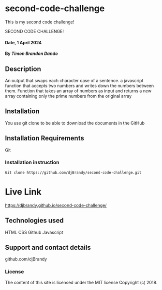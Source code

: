 # second-code-challenge
This is my second code challenge!

 SECOND CODE CHALLENGE!

#### Date, 1 April 2024

#### By *Timon Brandon Dando*

## Description
An output that swaps each character case of a sentence.
a javascript function that accepts two numbers and writes down the numbers between them.
Function that takes an array of numbers as input and returns a new array containing only the prime numbers from the original array


## Installation
You use git clone to be able to download the documents in the GitHub

## Installation Requirements
Git

### Installation instruction
```
Git clone https://github.com/djBrandy/second-code-challenge.git

```

# Live Link
https://djbrandy.github.io/second-code-challenge/
## Technologies used
HTML
CSS
Github
Javascript

## Support and contact details
github.com/djBrandy

### License
The content of this site is licensed under the MIT license
Copyright (c) 2018.

